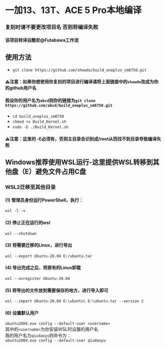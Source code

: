 # 一加13、13T、ACE 5 Pro本地编译
### 复刻时请不要更改项目名 否则将编译失败
#### 该项目转译自酷安@Futabawa工作流
## 使用方法<br>
* `git clone https://github.com/showdo/build_oneplus_sm8750.git`<br>
#### ⚠️注意：如果你想使用你复刻的项目进行编译请将上面链接中的``showdo``改成为你的github用户名<br>
#### 假设你的用户名为``abcd``则你的链接为``git clone https://github.com/abcd/build_oneplus_sm8750.git``<br>
* ``cd build_oneplus_sm8750``<br>
* ``chmod +x Build_Kernel.sh``<br>
* ``sudo -E ./Build_Kernel.sh``<br>
#### ⚠️注意：这里的 -E必须有，否则主目录会识别成/root从而找不到目录导致编译失败<br>
## Windows推荐使用WSL运行-这里提供WSL转移到其他盘（E）避免文件占用C盘<br>
### WSL2迁移至其他目录<br>
#### (1) 管理员身份运行PowerShell，执行：<br>
``wsl -l -v``<br>
#### (2) 停止正在运行的wsl<br>

``wsl --shutdown``<br>

#### (3) 将需要迁移的Linux，进行导出<br>

``wsl --export Ubuntu-20.04 E:/ubuntu.tar``<br>

#### (4) 导出完成之后，将原有的Linux卸载<br>

``wsl --unregister Ubuntu-20.04``<br>

#### (5) 将导出的文件放到需要保存的地方，进行导入即可<br>

``wsl --import Ubuntu-20.04 E:\ubuntu\ E:\ubuntu.tar --version 2``<br>

#### (6) 设置默认用户<br>
``ubuntu2004.exe config --default-user <username>  ``<br>
其中的``<username>``为你安装WSL时设置的用户名<br>
我的用户名为``qiudaoyu``则命令为：<br>
``ubuntu2004.exe config --default-user qiudaoyu  ``<br>
<br>
